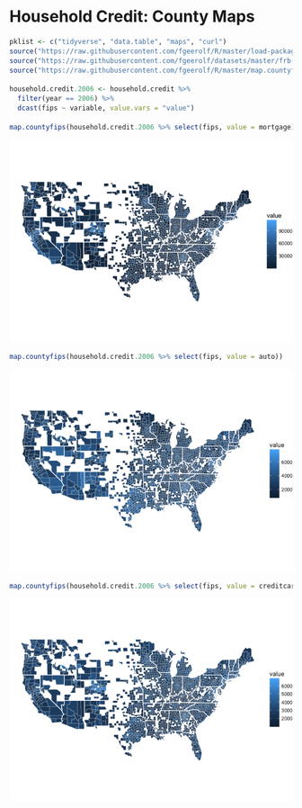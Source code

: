Household Credit: County Maps
================

``` r
pklist <- c("tidyverse", "data.table", "maps", "curl")
source("https://raw.githubusercontent.com/fgeerolf/R/master/load-packages.R")
source("https://raw.githubusercontent.com/fgeerolf/datasets/master/frb-ny/household.credit.R")
source("https://raw.githubusercontent.com/fgeerolf/R/master/map.countyfips.R")

household.credit.2006 <- household.credit %>%
  filter(year == 2006) %>%
  dcast(fips ~ variable, value.vars = "value")

map.countyfips(household.credit.2006 %>% select(fips, value = mortgage))
```

![](household.credit.map_files/figure-markdown_github/mortgage-1.png)

``` r
map.countyfips(household.credit.2006 %>% select(fips, value = auto))
```

![](household.credit.map_files/figure-markdown_github/auto-1.png)

``` r
map.countyfips(household.credit.2006 %>% select(fips, value = creditcard))
```

![](household.credit.map_files/figure-markdown_github/creditcard-1.png)
